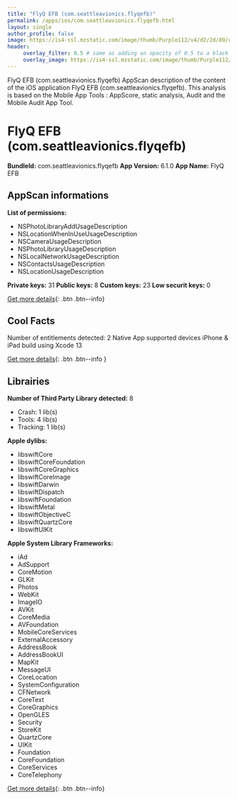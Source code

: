 ```yaml
---
title: "FlyQ EFB (com.seattleavionics.flyqefb)"
permalink: /apps/ios/com.seattleavionics.flyqefb.html
layout: single
author_profile: false
image: https://is4-ssl.mzstatic.com/image/thumb/Purple112/v4/d2/2d/89/d22d896b-dbd0-3ce4-339d-f33819a56df9/AppIcon-0-0-1x_U007emarketing-0-0-0-7-0-0-sRGB-0-0-0-GLES2_U002c0-512MB-85-220-0-0.png/512x512bb.jpg
header: 
     overlay_filter: 0.5 # same as adding an opacity of 0.5 to a black background
     overlay_image: https://is4-ssl.mzstatic.com/image/thumb/Purple112/v4/d2/2d/89/d22d896b-dbd0-3ce4-339d-f33819a56df9/AppIcon-0-0-1x_U007emarketing-0-0-0-7-0-0-sRGB-0-0-0-GLES2_U002c0-512MB-85-220-0-0.png/512x512bb.jpg
---
```

FlyQ EFB (com.seattleavionics.flyqefb) AppScan description of the content of the iOS application FlyQ EFB (com.seattleavionics.flyqefb). This analysis is based on the Mobile App Tools : AppScore, static analysis, Audit and the Mobile Audit App Tool.

# FlyQ EFB (com.seattleavionics.flyqefb)

**BundleId:** com.seattleavionics.flyqefb
**App Version:** 6.1.0
**App Name:** FlyQ EFB


## AppScan informations 

**List of permissions:** 
- NSPhotoLibraryAddUsageDescription
- NSLocationWhenInUseUsageDescription
- NSCameraUsageDescription
- NSPhotoLibraryUsageDescription
- NSLocalNetworkUsageDescription
- NSContactsUsageDescription
- NSLocationUsageDescription
  
  
**Private keys:** 31
**Public keys:** 8
**Custom keys:** 23
**Low securit keys:** 0
  
[Get more details](/pricing.html){: .btn .btn--info}

## Cool Facts

Number of entitlements detected: 2
Native App
supported devices iPhone & iPad
build using Xcode 13
  
[Get more details](/pricing.html){: .btn .btn--info }

## Librairies 
**Number of Third Party Library detected:** 8
- Crash: 1 lib(s)
- Tools: 4 lib(s)
- Tracking: 1 lib(s)


**Apple dylibs:**
- libswiftCore
- libswiftCoreFoundation
- libswiftCoreGraphics
- libswiftCoreImage
- libswiftDarwin
- libswiftDispatch
- libswiftFoundation
- libswiftMetal
- libswiftObjectiveC
- libswiftQuartzCore
- libswiftUIKit


**Apple System Library Frameworks:**
- iAd
- AdSupport
- CoreMotion
- GLKit
- Photos
- WebKit
- ImageIO
- AVKit
- CoreMedia
- AVFoundation
- MobileCoreServices
- ExternalAccessory
- AddressBook
- AddressBookUI
- MapKit
- MessageUI
- CoreLocation
- SystemConfiguration
- CFNetwork
- CoreText
- CoreGraphics
- OpenGLES
- Security
- StoreKit
- QuartzCore
- UIKit
- Foundation
- CoreFoundation
- CoreServices
- CoreTelephony


  
[Get more details](/pricing.html){: .btn .btn--info}

